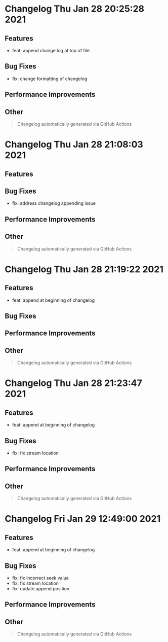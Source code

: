 # Changelog Thu Jan 28 20:25:28 2021 

## Features

* feat: append change log at top of file

## Bug Fixes

* fix: change formatting of changelog

## Performance Improvements


## Other



 > Changelog automatically generated via GitHub Actions

# Changelog Thu Jan 28 21:08:03 2021 

## Features


## Bug Fixes

* fix: address changelog appending issue

## Performance Improvements


## Other



 > Changelog automatically generated via GitHub Actions

# Changelog Thu Jan 28 21:19:22 2021 

## Features

* feat: append at beginning of changelog

## Bug Fixes


## Performance Improvements


## Other



 > Changelog automatically generated via GitHub Actions

# Changelog Thu Jan 28 21:23:47 2021 

## Features

* feat: append at beginning of changelog

## Bug Fixes

* fix: fix stream location

## Performance Improvements


## Other



 > Changelog automatically generated via GitHub Actions

# Changelog Fri Jan 29 12:49:00 2021 

## Features

* feat: append at beginning of changelog

## Bug Fixes

* fix: fix incorrect seek value
* fix: fix stream location
* fix: update append position

## Performance Improvements


## Other



 > Changelog automatically generated via GitHub Actions

